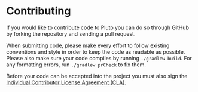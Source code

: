 Contributing
============

If you would like to contribute code to Pluto you can do so through GitHub by forking the repository and sending a pull request.

When submitting code, please make every effort to follow existing conventions and style in order to keep the code as readable as possible. Please also make sure your code compiles by running `./gradlew build`. For any formatting errors, run `./gradlew prCheck` to fix them.

Before your code can be accepted into the project you must also sign the [Individual Contributor License Agreement (CLA)][1].

[1]: https://cla-assistant.io/mocklets/pluto

